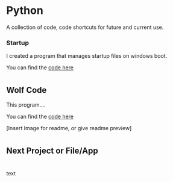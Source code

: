 # Python
A collection of code, code shortcuts for future and current use. 


### Startup 

I created a program that manages startup files on windows boot. 

You can find the [code here](https://github.com/guzmanwolfrank/Python/blob/main/Startup/startup_programs.py)

#

## Wolf Code

This program....


You can find the [code here](link)



[Insert Image for readme, or give readme preview]

#

## Next Project or File/App 

#

text 

